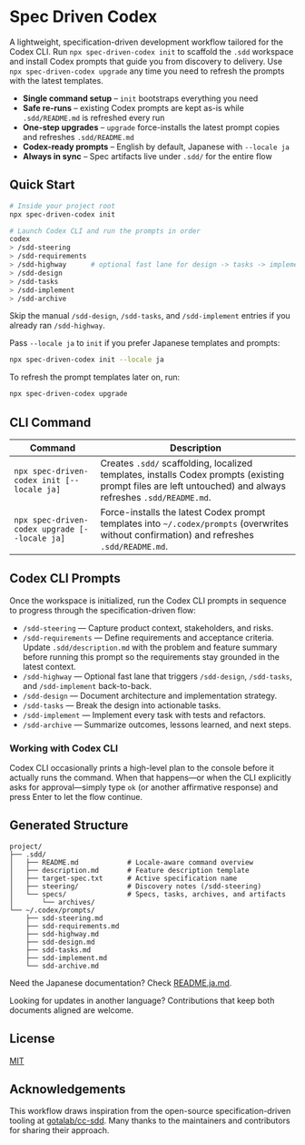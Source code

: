 # Spec Driven Codex

A lightweight, specification-driven development workflow tailored for the Codex CLI. Run `npx spec-driven-codex init` to scaffold the `.sdd` workspace and install Codex prompts that guide you from discovery to delivery. Use `npx spec-driven-codex upgrade` any time you need to refresh the prompts with the latest templates.

- **Single command setup** – `init` bootstraps everything you need
- **Safe re-runs** – existing Codex prompts are kept as-is while `.sdd/README.md` is refreshed every run
- **One-step upgrades** – `upgrade` force-installs the latest prompt copies and refreshes `.sdd/README.md`
- **Codex-ready prompts** – English by default, Japanese with `--locale ja`
- **Always in sync** – Spec artifacts live under `.sdd/` for the entire flow

## Quick Start

```bash
# Inside your project root
npx spec-driven-codex init

# Launch Codex CLI and run the prompts in order
codex
> /sdd-steering
> /sdd-requirements
> /sdd-highway      # optional fast lane for design -> tasks -> implementation
> /sdd-design
> /sdd-tasks
> /sdd-implement
> /sdd-archive
```

Skip the manual `/sdd-design`, `/sdd-tasks`, and `/sdd-implement` entries if you already ran `/sdd-highway`.

Pass `--locale ja` to `init` if you prefer Japanese templates and prompts:

```bash
npx spec-driven-codex init --locale ja
```

To refresh the prompt templates later on, run:

```bash
npx spec-driven-codex upgrade
```

## CLI Command

| Command | Description |
| --- | --- |
| `npx spec-driven-codex init [--locale ja]` | Creates `.sdd/` scaffolding, localized templates, installs Codex prompts (existing prompt files are left untouched) and always refreshes `.sdd/README.md`. |
| `npx spec-driven-codex upgrade [--locale ja]` | Force-installs the latest Codex prompt templates into `~/.codex/prompts` (overwrites without confirmation) and refreshes `.sdd/README.md`. |

## Codex CLI Prompts

Once the workspace is initialized, run the Codex CLI prompts in sequence to progress through the specification-driven flow:

- `/sdd-steering` — Capture product context, stakeholders, and risks.
- `/sdd-requirements` — Define requirements and acceptance criteria. Update `.sdd/description.md` with the problem and feature summary before running this prompt so the requirements stay grounded in the latest context.
- `/sdd-highway` — Optional fast lane that triggers `/sdd-design`, `/sdd-tasks`, and `/sdd-implement` back-to-back.
- `/sdd-design` — Document architecture and implementation strategy.
- `/sdd-tasks` — Break the design into actionable tasks.
- `/sdd-implement` — Implement every task with tests and refactors.
- `/sdd-archive` — Summarize outcomes, lessons learned, and next steps.

### Working with Codex CLI

Codex CLI occasionally prints a high-level plan to the console before it actually runs the command. When that happens—or when the CLI explicitly asks for approval—simply type `ok` (or another affirmative response) and press Enter to let the flow continue.

## Generated Structure

```
project/
├── .sdd/
│   ├── README.md            # Locale-aware command overview
│   ├── description.md       # Feature description template
│   ├── target-spec.txt      # Active specification name
│   ├── steering/            # Discovery notes (/sdd-steering)
│   └── specs/               # Specs, tasks, archives, and artifacts
│       └── archives/
└── ~/.codex/prompts/
    ├── sdd-steering.md
    ├── sdd-requirements.md
    ├── sdd-highway.md
    ├── sdd-design.md
    ├── sdd-tasks.md
    ├── sdd-implement.md
    └── sdd-archive.md
```

Need the Japanese documentation? Check [README.ja.md](./README.ja.md).

Looking for updates in another language? Contributions that keep both documents aligned are welcome.

## License

[MIT](./LICENSE)

## Acknowledgements

This workflow draws inspiration from the open-source specification-driven tooling at [gotalab/cc-sdd](https://github.com/gotalab/cc-sdd). Many thanks to the maintainers and contributors for sharing their approach.
